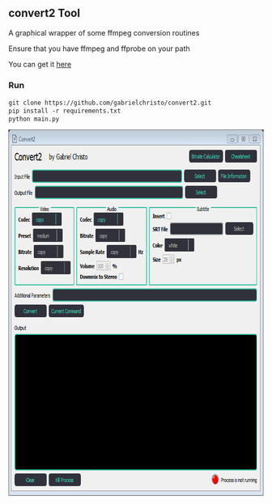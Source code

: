 ## convert2 Tool ##

A graphical wrapper of some ffmpeg conversion routines

Ensure that you have ffmpeg and ffprobe on your path

You can get it [here](https://ffmpeg.org/download.html)

### Run ###

```
git clone https://github.com/gabrielchristo/convert2.git
pip install -r requirements.txt
python main.py
```

<img src="screenshot.png" width="748" height="724">